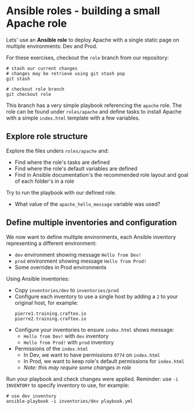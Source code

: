 # Ansible roles - building a small Apache role

Lets' use an **Ansible role** to deploy Apache with a single static page on multiple environments: Dev and Prod.

For these exercises, checkout the `role` branch from our repository:

```
# stash our current changes
# changes may be retrieve using git stash pop
git stash

# checkout role branch
git checkout role 
```

This branch has a very simple playbook referencing the `apache` role. The role can be found under `roles/apache` and define tasks to install Apache with a simple `index.html` template with a few variables.

## Explore role structure

Explore the files unders `roles/apache` and:

- Find where the role's tasks are defined
- Find where the role's default variables are defined
- Find in Ansible documentation's the recommended role layout and goal of each folder's in a role

Try to run the playbook with our defined role.

- What value of the `apache_hello_message` variable was used?

## Define multiple inventories and configuration

We now want to define multiple environments, each Ansible inventory representing a different environment:

- `dev` environment showing message `Hello from Dev!`
- `prod` environment showing message `Hello from Prod!`
- Some overrides in Prod environments

Using Ansible inventories:

- Copy `inventories/dev` to `inventories/prod`
- Configure each inventory to use a single host by adding a `2` to your original host, for example:
  ```
  pierre1.training.crafteo.io
  pierre2.training.crafteo.io
  ```
- Configure your inventories to ensure `index.html` shows message:
  - `Hello from Dev!` with `dev` inventory
  - `Hello from Prod!` with `prod` inventory
- Permissions of the `index.html`
  - In Dev, we want to have permissions `0774` on `index.html`
  - In Prod, we want to keep role's default permissions for `index.html`
  - _Note: this may require some changes in role_

Run your playbook and check changes were applied. Reminder: use `-i INVENTORY` to specify inventory to use, for example:

```
# use dev inventory
ansible-playbook -i inventories/dev playbook.yml
```